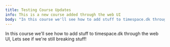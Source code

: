 ```yaml
---
title: Testing Course Updates
info: This is a new course added through the web UI
body: "In this course we'll see how to add stuff to timespace.dk through the web UI, Lets see if we're still breaking stuff!"
---
```

In this course we'll see how to add stuff to timespace.dk through the web UI, Lets see if we're still breaking stuff!
